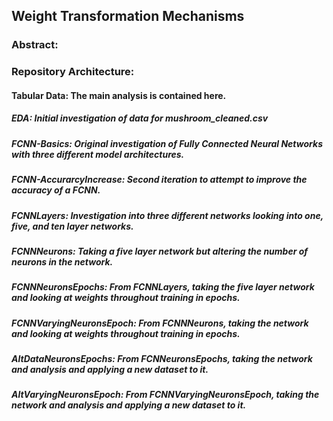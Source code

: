 ## Weight Transformation Mechanisms

### Abstract:


### Repository Architecture:

#### Tabular Data: The main analysis is contained here.
##### EDA: Initial investigation of data for mushroom_cleaned.csv
##### FCNN-Basics: Original investigation of Fully Connected Neural Networks with three different model architectures.
##### FCNN-AccurarcyIncrease: Second iteration to attempt to improve the accuracy of a FCNN.
##### FCNNLayers: Investigation into three different networks looking into one, five, and ten layer networks.
##### FCNNNeurons: Taking a five layer network but altering the number of neurons in the network.
##### FCNNNeuronsEpochs: From FCNNLayers, taking the five layer network and looking at weights throughout training in epochs.
##### FCNNVaryingNeuronsEpoch: From FCNNNeurons, taking the network and looking at weights throughout training in epochs.
##### AltDataNeuronsEpochs: From FCNNeuronsEpochs, taking the network and analysis and applying a new dataset to it.
##### AltVaryingNeuronsEpoch: From FCNNVaryingNeuronsEpoch, taking the network and analysis and applying a new dataset to it.
